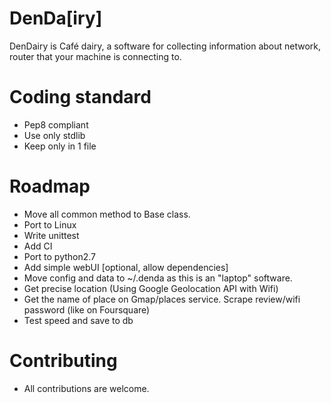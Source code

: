 # DenDa[iry]
DenDairy is Café dairy, a software for collecting information about network,
router that your machine is connecting to.

# Coding standard
- Pep8 compliant
- Use only stdlib
- Keep only in 1 file

# Roadmap

- Move all common method to Base class.
- Port to Linux
- Write unittest
- Add CI
- Port to python2.7
- Add simple webUI [optional, allow dependencies]
- Move config and data to ~/.denda as this is an "laptop" software.
- Get precise location (Using Google Geolocation API with Wifi)
- Get the name of place on Gmap/places service.
  Scrape review/wifi password  (like on Foursquare)
- Test speed and save to db

# Contributing
- All contributions are welcome.
